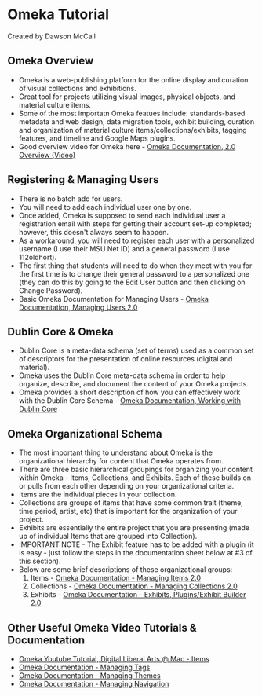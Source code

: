 # Omeka Tutorial
Created by Dawson McCall

## Omeka Overview
* Omeka is a web-publishing platform for the online display and curation of visual collections and exhibitions.
* Great tool for projects utilizing visual images, physical objects, and material culture items.
* Some of the most importatn Omeka featues include: standards-based metadata and web design, data migration tools, exhibit building, curation and organization of material culture items/collections/exhibits, tagging features, and timeline and Google Maps plugins.
* Good overview video for Omeka here - [Omeka Documentation, 2.0 Overview (Video)](https://vimeo.com/55973380)


## Registering & Managing Users
* There is no batch add for users.
* You will need to add each individual user one by one.
* Once added, Omeka is supposed to send each individual user a registration email with steps for getting their account set-up completed; however, this doesn't always seem to happen.
* As a workaround, you will need to register each user with a personalized username (I use their MSU Net ID) and a general password (I use 112oldhort).
* The first thing that students will need to do when they meet with you for the first time is to change their general password to a personalized one (they can do this by going to the Edit User button and then clicking on Change Password).
* Basic Omeka Documentation for Managing Users - [Omeka Documentation, Managing Users 2.0](http://omeka.org/codex/Managing_Users_2.0)

## Dublin Core & Omeka 
* Dublin Core is a meta-data schema (set of terms) used as a common set of descriptors for the presentation of online resources (digital and material).
* Omeka uses the Dublin Core meta-data schema in order to help organize, describe, and document the content of your Omeka projects.
* Omeka provides a short description of how you can effectively work with the Dublin Core Schema - [Omeka Documentation, Working with Dublin Core](http://omeka.org/codex/Working_with_Dublin_Core)

## Omeka Organizational Schema
* The most important thing to understand about Omeka is the organizational hierarchy for content that Omeka operates from.
* There are three basic hierarchical groupings for organizing your content within Omeka - Items, Collections, and Exhibits. Each of these builds on or pulls from each other depending on your organizational criteria.
* Items are the individual pieces in your collection.
* Collections are groups of items that have some common trait (theme, time period, artist, etc) that is important for the organization of your project.
* Exhibits are essentially the entire project that you are presenting (made up of individual Items that are grouped into Collection).
* IMPORTANT NOTE - The Exhibit feature has to be added with a plugin (it is easy - just follow the steps in the documentation sheet below at #3 of this section).
* Below are some brief descriptions of these organizational groups:
  1. Items - [Omeka Documentation - Managing Items 2.0](http://omeka.org/codex/Managing_Items_2.0)
  2. Collections - [Omeka Documentation - Managing Collections 2.0](http://omeka.org/codex/Managing_Collections_2.0)
  3. Exhibits - [Omeka Documentation - Exhibits, Plugins/Exhibit Builder 2.0](http://omeka.org/codex/Plugins/ExhibitBuilder_2.0)

## Other Useful Omeka Video Tutorials & Documentation
- [Omeka Youtube Tutorial, Digital Liberal Arts @ Mac - Items](https://www.youtube.com/watch?v=R9DlnSIYdCU)
- [Omeka Documentation - Managing Tags](http://omeka.org/codex/Managing_Tags_2.0)
- [Omeka Documentation - Managing Themes](http://omeka.org/codex/Managing_Themes_2.0)
- [Omeka Documentation - Managing Navigation](http://omeka.org/codex/Managing_Navigation_2.0)
